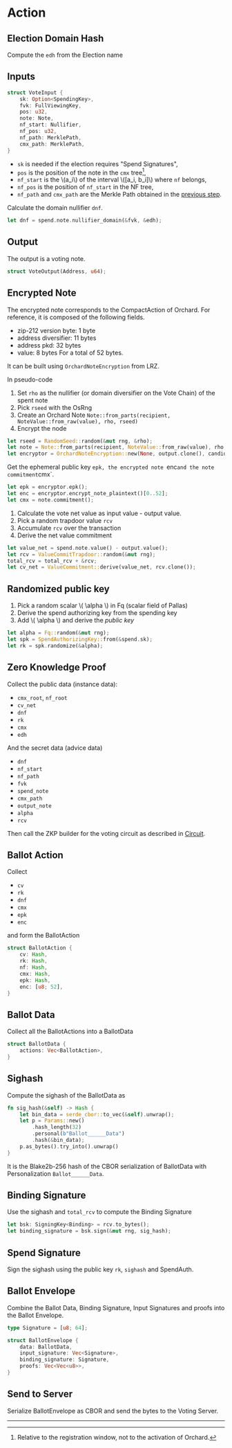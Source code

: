 # Action

## Election Domain Hash

Compute the `edh` from the Election name

## Inputs

```rust
struct VoteInput {
    sk: Option<SpendingKey>,
    fvk: FullViewingKey,
    pos: u32,
    note: Note,
    nf_start: Nullifier,
    nf_pos: u32,
    nf_path: MerklePath,
    cmx_path: MerklePath,
}
```

- `sk` is needed if the election requires "Spend Signatures",
- `pos` is the position of the note in the `cmx` tree[^1],
- `nf_start` is the \\(a_i\\) of the interval \\([a_i, b_i]\\) where
`nf` belongs,
- `nf_pos` is the position of `nf_start` in the NF tree,
- `nf_path` and `cmx_path` are the Merkle Path obtained in the 
[previous step](trees.md#nf-tree).

Calculate the domain nullifier `dnf`.

```rust
let dnf = spend.note.nullifier_domain(&fvk, &edh);
```

## Output

The output is a voting note.

```rust
struct VoteOutput(Address, u64);
```

## Encrypted Note

The encrypted note corresponds to the CompactAction of Orchard.
For reference, it is composed of the following fields.
- zip-212 version byte: 1 byte
- address diversifier: 11 bytes
- address pkd: 32 bytes
- value: 8 bytes
For a total of 52 bytes.

It can be built using `OrchardNoteEncryption` from LRZ.

In pseudo-code
1. Set `rho` as the nullifier (or domain diversifier on the Vote Chain) 
of the spent note
1. Pick `rseed` with the OsRng
1. Create an Orchard Note 
    `Note::from_parts(recipient, NoteValue::from_raw(value), rho, rseed)`
1. Encrypt the node

```rust
let rseed = RandomSeed::random(&mut rng, &rho);
let note = Note::from_parts(recipient, NoteValue::from_raw(value), rho, rseed);
let encryptor = OrchardNoteEncryption::new(None, output.clone(), candidate, [0u8; 512]);
```

Get the ephemeral public key `epk, the encrypted note `enc` and the note
commitment `cmx`.

```rust
let epk = encryptor.epk();
let enc = encryptor.encrypt_note_plaintext()[0..52];
let cmx = note.commitment();
```

1. Calculate the vote net value as input value - output value.
1. Pick a random trapdoor value `rcv`
1. Accumulate `rcv` over the transaction
1. Derive the net value commitment

```rust
let value_net = spend.note.value() - output.value();
let rcv = ValueCommitTrapdoor::random(&mut rng);
total_rcv = total_rcv + &rcv;
let cv_net = ValueCommitment::derive(value_net, rcv.clone());
```

## Randomized public key

1. Pick a random scalar \\( \alpha \\) in Fq (scalar field of Pallas)
1. Derive the spend authorizing key from the spending key
1. Add \\( \alpha \\) and derive the *public key*

```rust
let alpha = Fq::random(&mut rng);
let spk = SpendAuthorizingKey::from(&spend.sk);
let rk = spk.randomize(&alpha);
```

## Zero Knowledge Proof

Collect the public data (instance data):
- `cmx_root`, `nf_root`
- `cv_net`
- `dnf`
- `rk`
- `cmx`
- `edh`

And the secret data (advice data)
- `dnf`
- `nf_start`
- `nf_path`
- `fvk`
- `spend_note`
- `cmx_path`
- `output_note`
- `alpha`
- `rcv`

Then call the ZKP builder for the voting circuit as described
in [Circuit]({{rootUrl}}/implementation/circuit.html).

## Ballot Action

Collect
- `cv`
- `rk`
- `dnf`
- `cmx`
- `epk`
- `enc`

and form the BallotAction

```rust
struct BallotAction {
    cv: Hash,
    rk: Hash,
    nf: Hash,
    cmx: Hash,
    epk: Hash,
    enc: [u8; 52],
}
```

## Ballot Data

Collect all the BallotActions into a BallotData

```rust
struct BallotData {
    actions: Vec<BallotAction>,
}
```

## Sighash

Compute the sighash of the BallotData as

```rust
fn sig_hash(&self) -> Hash {
    let bin_data = serde_cbor::to_vec(&self).unwrap();
    let p = Params::new()
        .hash_length(32)
        .personal(b"Ballot______Data")
        .hash(&bin_data);
    p.as_bytes().try_into().unwrap()
}
```

It is the Blake2b-256 hash of the CBOR serialization of 
BallotData with Personalization `Ballot______Data`.

## Binding Signature

Use the sighash and `total_rcv` to compute the Binding Signature

```rust
let bsk: SigningKey<Binding> = rcv.to_bytes();
let binding_signature = bsk.sign(&mut rng, sig_hash);
```

## Spend Signature

Sign the sighash using the public key `rk`, `sighash`
and SpendAuth.

## Ballot Envelope

Combine the Ballot Data, Binding Signature, Input Signatures
and proofs into the Ballot Envelope.

```rust
type Signature = [u8; 64];

struct BallotEnvelope {
    data: BallotData,
    input_signature: Vec<Signature>,
    binding_signature: Signature,
    proofs: Vec<Vec<u8>>,
}
```

## Send to Server

Serialize BallotEnvelope as CBOR and send the bytes to the
Voting Server.

---
[^1]: Relative to the registration window, not to the activation
of Orchard.
[^2]: Or domain diversifier af